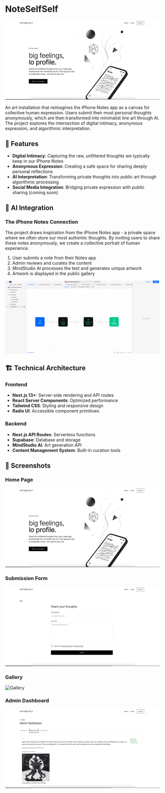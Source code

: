# NoteSelfSelf

[![Home Page](public/home-screenshot.png)](https://noteselfself.vercel.app/)

An art installation that reimagines the iPhone Notes app as a canvas for collective human expression. Users submit their most personal thoughts anonymously, which are then transformed into minimalist line art through AI. The project explores the intersection of digital intimacy, anonymous expression, and algorithmic interpretation.

## 🌟 Features

- **Digital Intimacy**: Capturing the raw, unfiltered thoughts we typically keep in our iPhone Notes
- **Anonymous Expression**: Creating a safe space for sharing deeply personal reflections
- **AI Interpretation**: Transforming private thoughts into public art through algorithmic processing
- **Social Media Integration**: Bridging private expression with public sharing (coming soon)

## 🎨 AI Integration

### The iPhone Notes Connection
The project draws inspiration from the iPhone Notes app - a private space where we often store our most authentic thoughts. By inviting users to share these notes anonymously, we create a collective portrait of human experience.

1. User submits a note from their Notes app
2. Admin reviews and curates the content
3. MindStudio AI processes the text and generates unique artwork
4. Artwork is displayed in the public gallery

![AI Art Generation Process](public/ai-process-screenshot.png)

## 🏗️ Technical Architecture

### Frontend
- **Next.js 13+**: Server-side rendering and API routes
- **React Server Components**: Optimized performance
- **Tailwind CSS**: Styling and responsive design
- **Radix UI**: Accessible component primitives

### Backend
- **Next.js API Routes**: Serverless functions
- **Supabase**: Database and storage
- **MindStudio AI**: Art generation API
- **Content Management System**: Built-in curation tools

## 📸 Screenshots

### Home Page
![Home Page](public/home-screenshot.png)

### Submission Form
![Submission Form](public/submission-screenshot.png)

### Gallery
![Gallery](public/gallery-screenshot.png)

### Admin Dashboard
![Admin Dashboard](public/admin-screenshot.png)

